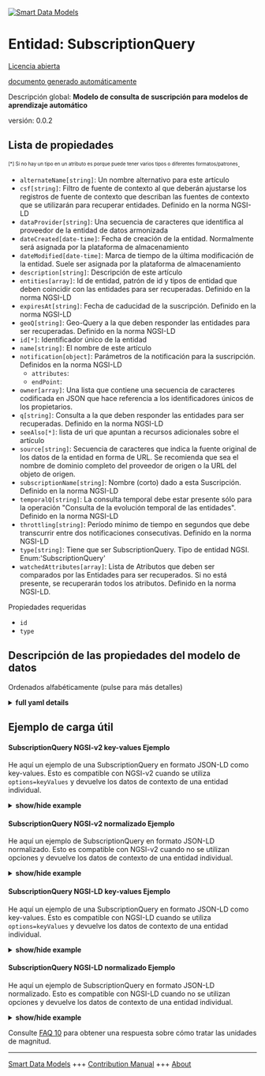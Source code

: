 <!-- 10-Header -->    
[![Smart Data Models](https://smartdatamodels.org/wp-content/uploads/2022/01/SmartDataModels_logo.png "Logo")](https://smartdatamodels.org)    
Entidad: SubscriptionQuery    
==========================<!-- /10-Header -->    
<!-- 15-License -->    
[Licencia abierta](https://github.com/smart-data-models//dataModel.MachineLearning/blob/master/SubscriptionQuery/LICENSE.md)    
[documento generado automáticamente](https://docs.google.com/presentation/d/e/2PACX-1vTs-Ng5dIAwkg91oTTUdt8ua7woBXhPnwavZ0FxgR8BsAI_Ek3C5q97Nd94HS8KhP-r_quD4H0fgyt3/pub?start=false&loop=false&delayms=3000#slide=id.gb715ace035_0_60)    
<!-- /15-License -->    
<!-- 20-Description -->    
Descripción global: **Modelo de consulta de suscripción para modelos de aprendizaje automático**    
versión: 0.0.2    
<!-- /20-Description -->    
<!-- 30-PropertiesList -->    
## Lista de propiedades    
<sup><sub>[*] Si no hay un tipo en un atributo es porque puede tener varios tipos o diferentes formatos/patrones</sub></sup>.    
- `alternateName[string]`: Un nombre alternativo para este artículo  - `csf[string]`: Filtro de fuente de contexto al que deberán ajustarse los registros de fuente de contexto que describan las fuentes de contexto que se utilizarán para recuperar entidades. Definido en la norma NGSI-LD  - `dataProvider[string]`: Una secuencia de caracteres que identifica al proveedor de la entidad de datos armonizada  - `dateCreated[date-time]`: Fecha de creación de la entidad. Normalmente será asignada por la plataforma de almacenamiento  - `dateModified[date-time]`: Marca de tiempo de la última modificación de la entidad. Suele ser asignada por la plataforma de almacenamiento  - `description[string]`: Descripción de este artículo  - `entities[array]`: Id de entidad, patrón de id y tipos de entidad que deben coincidir con las entidades para ser recuperadas. Definido en la norma NGSI-LD  - `expiresAt[string]`: Fecha de caducidad de la suscripción. Definido en la norma NGSI-LD  - `geoQ[string]`: Geo-Query a la que deben responder las entidades para ser recuperadas. Definido en la norma NGSI-LD  - `id[*]`: Identificador único de la entidad  - `name[string]`: El nombre de este artículo  - `notification[object]`: Parámetros de la notificación para la suscripción. Definidos en la norma NGSI-LD  	- `attributes`:       
	- `endPoint`:       
- `owner[array]`: Una lista que contiene una secuencia de caracteres codificada en JSON que hace referencia a los identificadores únicos de los propietarios.  - `q[string]`: Consulta a la que deben responder las entidades para ser recuperadas. Definido en la norma NGSI-LD  - `seeAlso[*]`: lista de uri que apuntan a recursos adicionales sobre el artículo  - `source[string]`: Secuencia de caracteres que indica la fuente original de los datos de la entidad en forma de URL. Se recomienda que sea el nombre de dominio completo del proveedor de origen o la URL del objeto de origen.  - `subscriptionName[string]`: Nombre (corto) dado a esta Suscripción. Definido en la norma NGSI-LD  - `temporalQ[string]`: La consulta temporal debe estar presente sólo para la operación "Consulta de la evolución temporal de las entidades". Definido en la norma NGSI-LD  - `throttling[string]`: Período mínimo de tiempo en segundos que debe transcurrir entre dos notificaciones consecutivas. Definido en la norma NGSI-LD  - `type[string]`: Tiene que ser SubscriptionQuery. Tipo de entidad NGSI. Enum:'SubscriptionQuery'  - `watchedAttributes[array]`: Lista de Atributos que deben ser comparados por las Entidades para ser recuperados. Si no está presente, se recuperarán todos los atributos. Definido en la norma NGSI-LD.  <!-- /30-PropertiesList -->    
<!-- 35-RequiredProperties -->    
Propiedades requeridas    
- `id`  - `type`  <!-- /35-RequiredProperties -->    
<!-- 40-RequiredProperties -->    
<!-- /40-RequiredProperties -->    
<!-- 50-DataModelHeader -->    
## Descripción de las propiedades del modelo de datos    
Ordenados alfabéticamente (pulse para más detalles)    
<!-- /50-DataModelHeader -->    
<!-- 60-ModelYaml -->    
<details><summary><strong>full yaml details</strong></summary>      
```yaml    
SubscriptionQuery:      
  description: Subscription Query model for Machine Learning models      
  properties:      
    alternateName:      
      description: An alternative name for this item      
      type: string      
      x-ngsi:      
        type: Property      
    csf:      
      description: Context source filter that shall be matched by Context Source Registrations describing Context Sources to be used for retrieving Entities. Defined in NGSI-LD standard      
      type: string      
      x-ngsi:      
        type: Property      
    dataProvider:      
      description: A sequence of characters identifying the provider of the harmonised data entity      
      type: string      
      x-ngsi:      
        type: Property      
    dateCreated:      
      description: Entity creation timestamp. This will usually be allocated by the storage platform      
      format: date-time      
      type: string      
      x-ngsi:      
        type: Property      
    dateModified:      
      description: Timestamp of the last modification of the entity. This will usually be allocated by the storage platform      
      format: date-time      
      type: string      
      x-ngsi:      
        type: Property      
    description:      
      description: A description of this item      
      type: string      
      x-ngsi:      
        type: Property      
    entities:      
      description: 'Entity ids, id pattern and Entity types that shall be matched by Entities in order to be retrieved. Defined in NGSI-LD standard'      
      items:      
        properties:      
          type:      
            type: string      
        type: object      
      type: array      
      x-ngsi:      
        type: Property      
    expiresAt:      
      description: Expiration date for the subscription. Defined in NGSI-LD standard      
      type: string      
      x-ngsi:      
        type: Property      
    geoQ:      
      description: Geo-Query that shall be matched by Entities in order be retrieved. Defined in NGSI-LD standard      
      type: string      
      x-ngsi:      
        type: Property      
    id:      
      anyOf:      
        - description: Identifier format of any NGSI entity      
          maxLength: 256      
          minLength: 1      
          pattern: ^[\w\-\.\{\}\$\+\*\[\]`|~^@!,:\\]+$      
          type: string      
          x-ngsi:      
            type: Property      
        - description: Identifier format of any NGSI entity      
          format: uri      
          type: string      
          x-ngsi:      
            type: Property      
      description: Unique identifier of the entity      
      x-ngsi:      
        type: Property      
    name:      
      description: The name of this item      
      type: string      
      x-ngsi:      
        type: Property      
    notification:      
      description: Parameters of the notification for the subscription. Defined in NGSI-LD standard      
      properties:      
        attributes:      
          items:      
            type: string      
          type: array      
        endPoint:      
          properties:      
            accept:      
              type: string      
            uri:      
              format: uri      
              type: string      
          type: object      
        format:      
          description: Format of the output      
          type: string      
          x-ngsi:      
            type: Property      
      type: object      
      x-ngsi:      
        type: Property      
    owner:      
      description: A List containing a JSON encoded sequence of characters referencing the unique Ids of the owner(s)      
      items:      
        anyOf:      
          - description: Identifier format of any NGSI entity      
            maxLength: 256      
            minLength: 1      
            pattern: ^[\w\-\.\{\}\$\+\*\[\]`|~^@!,:\\]+$      
            type: string      
            x-ngsi:      
              type: Property      
          - description: Identifier format of any NGSI entity      
            format: uri      
            type: string      
            x-ngsi:      
              type: Property      
        description: Unique identifier of the entity      
        x-ngsi:      
          type: Property      
      type: array      
      x-ngsi:      
        type: Property      
    q:      
      description: Query that shall be matched by Entities in order to be retrieved. Defined in NGSI-LD standard      
      type: string      
      x-ngsi:      
        type: Property      
    seeAlso:      
      description: list of uri pointing to additional resources about the item      
      oneOf:      
        - items:      
            format: uri      
            type: string      
          minItems: 1      
          type: array      
        - format: uri      
          type: string      
      x-ngsi:      
        type: Property      
    source:      
      description: 'A sequence of characters giving the original source of the entity data as a URL. Recommended to be the fully qualified domain name of the source provider, or the URL to the source object'      
      type: string      
      x-ngsi:      
        type: Property      
    subscriptionName:      
      description: A (short) name given to this Subscription. Defined in NGSI-LD standard      
      type: string      
      x-ngsi:      
        type: Property      
    temporalQ:      
      description: Temporal Query to be present only for 'Query Temporal Evolution of Entities' operation. Defined in NGSI-LD standard      
      type: string      
      x-ngsi:      
        type: Property      
    throttling:      
      description: Minimal period of time in seconds which shall elapse between two consecutive notifications. Defined in NGSI-LD standard      
      type: string      
      x-ngsi:      
        type: Property      
    type:      
      description: 'It has to be SubscriptionQuery. NGSI entity type. Enum:''SubscriptionQuery'''      
      enum:      
        - SubscriptionQuery      
      type: string      
      x-ngsi:      
        type: Property      
    watchedAttributes:      
      description: 'List of Attributes that shall be matched by Entities in order to be retrieved. If not present all Attributes will be retrieved. Defined in NGSI-LD standard. '      
      items:      
        type: string      
      type: array      
      x-ngsi:      
        type: Property      
  required:      
    - id      
    - type      
  type: object      
  x-derived-from: ""      
  x-disclaimer: 'Redistribution and use in source and binary forms, with or without modification, are permitted  provided that the license conditions are met. Copyleft (c) 2022 Contributors to Smart Data Models Program'      
  x-license-url: https://github.com/smart-data-models/dataModel.MachineLearning/blob/master/SubscriptionQuery/LICENSE.md      
  x-model-schema: https://smart-data-models.github.io/dataModel.MLModel/SubscriptionQuery/schema.json      
  x-model-tags: ""      
  x-version: 0.0.2      
```    
</details>      
<!-- /60-ModelYaml -->    
<!-- 70-MiddleNotes -->    
<!-- /70-MiddleNotes -->    
<!-- 80-Examples -->    
## Ejemplo de carga útil    
#### SubscriptionQuery NGSI-v2 key-values Ejemplo    
He aquí un ejemplo de una SubscriptionQuery en formato JSON-LD como key-values. Esto es compatible con NGSI-v2 cuando se utiliza `options=keyValues` y devuelve los datos de contexto de una entidad individual.    
<details><summary><strong>show/hide example</strong></summary>      
```json  
{  
  "id": "urn:ngsi-ld:Subscription:01",  
  "type": "SubscriptionQuery",  
  "entities": [  
    {  
      "type": "WaterConsumption"  
    }  
  ],  
  "watchedAttributes": [  
    "consumptionNextDay",  
    "consumptionNextWeek"  
  ],  
  "q": "refCity==urn:ngsi-ld:City:Valbonne",  
  "notification": {  
    "attributes": [  
      "consumptionNextDay",  
      "consumptionNextWeek"  
    ],  
    "format": "keyValues",  
    "endpoint": {  
      "uri": "http://my-domain-name",  
      "accept": "application/json"  
    }  
  }  
}  
```  
</details>    
#### SubscriptionQuery NGSI-v2 normalizado Ejemplo    
He aquí un ejemplo de SubscriptionQuery en formato JSON-LD normalizado. Esto es compatible con NGSI-v2 cuando no se utilizan opciones y devuelve los datos de contexto de una entidad individual.    
<details><summary><strong>show/hide example</strong></summary>      
```json  
{  
  "id": "Subscription.01",  
  "type": "SubscriptionQuery",  
  "entities": {  
    "type": "StructuredValue",  
    "value": [  
      {  
        "type": "WaterConsumption"  
      }  
    ]  
  },  
  "watchedAttributes": {  
    "type": "StructuredValue",  
    "value": [  
      "consumptionNextDay",  
      "consumptionNextWeek"  
    ]  
  },  
  "q": {  
    "type": "Text",  
    "value": "refCity==urn:ngsi-ld:City:Valbonne"  
  },  
  "notification": {  
    "type": "StructuredValue",  
    "value": {  
      "attributes": [  
        "consumptionNextDay",  
        "consumptionNextWeek"  
      ],  
      "format": "keyValues",  
      "endpoint": {  
        "uri": "http://my-domain-name",  
        "accept": "application/json"  
      }  
    }  
  }  
}  
```  
</details>    
#### SubscriptionQuery NGSI-LD key-values Ejemplo    
He aquí un ejemplo de una SubscriptionQuery en formato JSON-LD como key-values. Esto es compatible con NGSI-LD cuando se utiliza `options=keyValues` y devuelve los datos de contexto de una entidad individual.    
<details><summary><strong>show/hide example</strong></summary>      
```json  
{  
  "id": "urn:ngsi-ld:Subscription:01",  
  "type": "SubscriptionQuery",  
  "entities": [  
    {  
      "type": "WaterConsumption"  
    }  
  ],  
  "notification": {  
    "attributes": [  
      "consumptionNextDay",  
      "consumptionNextWeek"  
    ],  
    "format": "keyValues",  
    "endpoint": {  
      "uri": "http://my-domain-name",  
      "accept": "application/json"  
    }  
  },  
  "q": "refCity==urn:ngsi-ld:City:Valbonne",  
  "watchedAttributes": [  
    "consumptionNextDay",  
    "consumptionNextWeek"  
  ],  
  "@context": [  
    "https://raw.githubusercontent.com/smart-data-models/dataModel.MachineLearning/master/context.jsonld"  
  ]  
}  
```  
</details>    
#### SubscriptionQuery NGSI-LD normalizado Ejemplo    
He aquí un ejemplo de SubscriptionQuery en formato JSON-LD normalizado. Esto es compatible con NGSI-LD cuando no se utilizan opciones y devuelve los datos de contexto de una entidad individual.    
<details><summary><strong>show/hide example</strong></summary>      
```json  
{  
    "id": "urn:ngsi-ld:Subscription:01",  
    "type": "SubscriptionQuery",  
    "entities": {  
        "type": "Property",  
        "value": [  
            {  
                "type": "WaterConsumption"  
            }  
        ]  
    },  
    "notification": {  
        "type": "property",  
        "value": {  
            "attributes": [  
                "consumptionNextDay",  
                "consumptionNextWeek"  
            ],  
            "format": "keyValues",  
            "endpoint": {  
                "uri": "http://my-domain-name",  
                "accept": "application/json"  
            }  
        }  
    },  
    "q": {  
        "type": "Property",  
        "value": "refCity==urn:ngsi-ld:City:Valbonne"  
    },  
    "watchedAttributes": {  
        "type": "Property",  
        "value": [  
            "consumptionNextDay",  
            "consumptionNextWeek"  
        ]  
    },  
    "@context": [  
        "https://raw.githubusercontent.com/smart-data-models/dataModel.MachineLearning/master/context.jsonld"  
    ]  
}  
```  
</details><!-- /80-Examples -->    
<!-- 90-FooterNotes -->    
<!-- /90-FooterNotes -->    
<!-- 95-Units -->    
Consulte [FAQ 10](https://smartdatamodels.org/index.php/faqs/) para obtener una respuesta sobre cómo tratar las unidades de magnitud.    
<!-- /95-Units -->    
<!-- 97-LastFooter -->    
---    
[Smart Data Models](https://smartdatamodels.org) +++ [Contribution Manual](https://bit.ly/contribution_manual) +++ [About](https://bit.ly/Introduction_SDM)<!-- /97-LastFooter -->    

